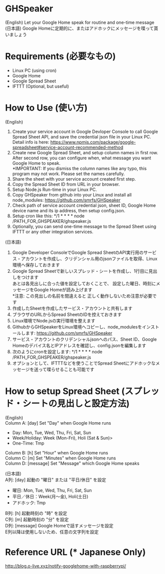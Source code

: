 # GHSpeaker

(English) Let your Google Home speak for routine and one-time message<br>
(日本語) Google Homeに定期的に、またはアドホックにメッセージを喋って貰いましょう

# Requirements (必要なもの)

- Linux PC (using cron)
- Google Home
- Google Spread Sheet
- IFTTT (Optional, but useful)

# How to Use (使い方)

(English)<br>
1. Create your service account in Google Devloper Console to call Google Spread Sheet API, and save the credential json file in your Linux PC. Detail info is here: https://www.npmjs.com/package/google-spreadsheet#service-account-recommended-method
2. Create new Google Spread Sheet, and setup column names in first row. After second row, you can configure when, what message you want Google Home to speak.<br>
*IMPORTANT: If you dismiss the column names like any typo, this program may not work. Please set the names carefully.
3. Share the sheet with your service account created first step.
4. Copy the Spread Sheet ID from URL in your browser.
5. Setup Node.js Run-time in your Linux PC.
6. Copy GHSpeaker from github into your Linux and install all node_modules: https://github.com/smrfs/GHSpeaker
7. Check path of service account credential json, sheet ID, Google Home device name and its ip address, then setup config.json.
8. Setup cron like this: */1 * * * * node /PATH_FOR_GHSPEAKER/ghspeaker.js
9. Optionally, you can send one-time message to the Spread Sheet using IFTTT or any other integration services.

(日本語)<br>
1. Google Developer ConsoleでGoogle Spread SheetのAPI実行用のサービス・アカウントを作成し、クリデンシャル用のjsonファイルを取得、Linux環境へ保存しておきます
2. Google Spread Sheetで新しいスプレッド・シートを作成し、1行目に見出しをつけます<br>
あとは各見出しに合った値を設定しておくことで、 設定した曜日、時刻にメッセージをGoogle Homeが読み上げます<br>
*注意: この見出しの名前を間違えると 正しく動作しないため注意が必要です
3. 作成したSheetを作成したサービス・アカウントと共有します
4. ブラウザのURLからSpread SheetのIDを控えておきます
5. Linux環境でNode.jsの実行環境を整えます
6. GithubからGHSpeakerをLinux環境へコピーし、node_modulesをインストールします: https://github.com/smrfs/GHSpeaker
7. サービス・アカウントのクリデンシャルjsonへのパス、Sheet ID、Google Homeのデバイス名とIPアドレスを確認し、config.jsonを編集します
8. 次のようにcronを設定します: */1 * * * * node /PATH_FOR_GHSPEAKER/ghspeaker.js
9. オプションとして、IFTTTなどを使うことでSpread Sheetにアドホックなメッセージを送って喋らせることも可能です

# How to setup Spread Sheet (スプレッド・シートの見出しと設定方法)

(English)<br>
Column A: [day] Set "Day" when Google Home runs<br>

- Day: Mon, Tue, Wed, Thu, Fri, Sat, Sun
- Week/Holiday: Week (Mon-Fri), Holi (Sat & Sun)>
- One-Time: Tmp

Column B: [h] Set "Hour" when Google Home runs<br>
Column C: [m] Set "Minutes" when Google Home runs<br>
Column D: [message] Set "Message" which Google Home speaks<br>

(日本語)<br>
A列: [day] 起動の "曜日" または "平日/休日" を設定<br>

- 曜日: Mon, Tue, Wed, Thu, Fri, Sat, Sun
- 平日／休日：Week(月～金), Holi(土日)
- アドホック: Tmp

B列: [h] 起動時刻の "時" を設定<br>
C列: [m] 起動時刻の "分" を設定<br>
D列: [message] Google Homeで話すメッセージを設定<br>
E列以降は使用しないため、任意の文字列を設定

# Reference URL (* Japanese Only)

http://blog.o-live.xyz/notify-googlehome-with-raspberrypi/